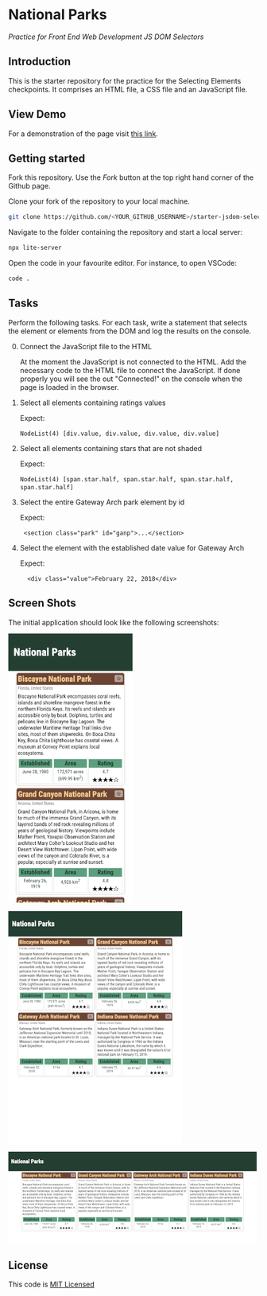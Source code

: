 # National Parks

_Practice for Front End Web Development JS DOM Selectors_

## Introduction

This is the starter repository for the practice for the Selecting Elements checkpoints. It comprises an HTML file, a CSS file and an JavaScript file.

## View Demo

For a demonstration of the page visit [this link](https://thinkful-ed.github.io/starter-jsdom-selectors/).

## Getting started

Fork this repository. Use the _Fork_ button at the top right hand corner of the Github page.

Clone your fork of the repository to your local machine.

```bash
git clone https://github.com/<YOUR_GITHUB_USERNAME>/starter-jsdom-selectors.git
```

Navigate to the folder containing the repository and start a local server:

```bash
npx lite-server
```

Open the code in your favourite editor. For instance, to open VSCode:

```bash
code .
```

## Tasks

Perform the following tasks. For each task, write a statement that selects the element or elements from the DOM and log the results on the console.

0. Connect the JavaScript file to the HTML

   At the moment the JavaScript is not connected to the HTML. Add the necessary code to the HTML file to connect the JavaScript. If done properly you will see the out "Connected!" on the console when the page is loaded in the browser.

1) Select all elements containing ratings values

   Expect:

   ```
   NodeList(4) [div.value, div.value, div.value, div.value]
   ```

2) Select all elements containing stars that are not shaded

   Expect:

   ```
   NodeList(4) [span.star.half, span.star.half, span.star.half, span.star.half]
   ```

3) Select the entire Gateway Arch park element by id

   Expect:

   ```
    <section class="park" id="ganp">...</section>
   ```

4) Select the element with the established date value for Gateway Arch

   Expect:

   ```
     <div class="value">February 22, 2018</div>
   ```

## Screen Shots

The initial application should look like the following screenshots:

![Mobile screen](screenshots/iphone.png)

![Tablet screen](screenshots/ipad.png)

![Desktop screen](screenshots/laptop.png)

## License

This code is [MIT Licensed](LICENSE)
